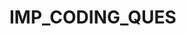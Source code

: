 # IMP_CODING_QUES

<!-- 1. Write a recursive function to calculate the factorial of a positive integer. 
2. Implement a recursive function to generate the nth Fibonacci number. 
3. Calculate the sum of the first n natural numbers using recursion.
4. Write a recursive function to compute the result of raising a number to a given power. 
5. Write a recursive function to print all numbers between two given integers. 
6. Reverse a string using recursion. 
7. Write a recursive function to print the elements of an array in reverse order.
8. Calculate the factorial of large numbers using recursion and an array. 
9. Calculate the sum of elements in an integer array using recursion. 
10. Write a recursive function to print the elements of an array in reverse order. 11. Print all permutations of a string using recursion. -->

